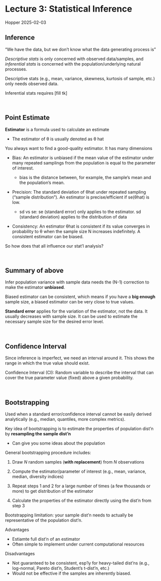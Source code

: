 Lecture 3: Statistical Inference
================
Hopper
2025-02-03

## Inference

“We have the data, but we don’t know what the data generating process
is”

*Descriptive stats* is only concerned with observed data/samples, and
*inferential stats* is concerned with the population/underlying natural
processes.

Descriptive stats (e.g., mean, variance, skewness, kurtosis of sample,
etc.) only needs observed data.

Inferential stats requires \[fill tk\]

<br>

## Point Estimate

**Estimator** is a formula used to calculate an estimate

- The estimator of θ is usually denoted as θ hat

You always want to find a good-quality estimator. It has many dimensions

- Bias: An estimator is unbiased if the mean value of the estimator
  under many repeated samplings from the population is equal to the
  parameter of interest.

  - bias is the distance between, for example, the sample’s mean and the
    population’s mean.

- Precision: The standard deviation of θhat under repeated sampling
  (“sample distribution”). An estimator is precise/efficient if se(θhat)
  is low.

  - sd vs se: se (standard error) only applies to the estimator. sd
    (standard deviation) applies to the distribution of data

- Consistency: An estimator θhat is consistent if its value converges in
  probability to θ when the sample size N increases indefinitely. A
  consistent estimator can be biased.

So how does that all influence our stat’l analysis?

<br>

## Summary of above

Infer population variance with sample data needs the (N-1) correction to
make the estimator **unbiased**.

Biased estimator can be consistent, which means if you have a **big
enough** sample size, a biased estimator can be very close to true
values.

**Standard error** applies for the variation of the estimator, not the
data. It usually decreases with sample size. It can be used to estimate
the necessary sample size for the desired error level.

<br>

## Confidence Interval

Since inference is imperfect, we need an interval around it. This shows
the range in which the true value should exist.

Confidence Interval (CI): Random variable to describe the interval that
can cover the true parameter value (fixed) above a given probability.

<br>

## Bootstrapping

Used when a standard error/confidence interval cannot be easily derived
analytically (e.g., median, quantiles, more complex metrics).

Key idea of bootstrapping is to estimate the properties of population
dist’n by **resampling the sample dist’n**

- Can give you some ideas about the population

General bootstrapping procedure includes:

1.  Draw *N* random samples (**with replacement**) from *N* observations

2.  Compute the estimator/parameter of interest (e.g., mean, variance,
    median, diversity indices)

3.  Repeat steps 1 and 2 for a large number of times (a few thousands or
    more) to get distribution of the estimator

4.  Calculate the properties of the estimator directly using the dist’n
    from step 3

Bootstrapping limitation: your sample dist’n needs to actually be
representative of the population dist’n.

Advantages

- Estiamte full dist’n of an estimator
- Often simple to implement under current computational resources

Disadvantages

- Not guaranteed to be consistent, esp’ly for heavy-tailed dist’ns
  (e.g., log-normal, Pareto dist’n, Student’s t-dist’n, etc.)
- Would not be effective if the samples are inherently biased.

